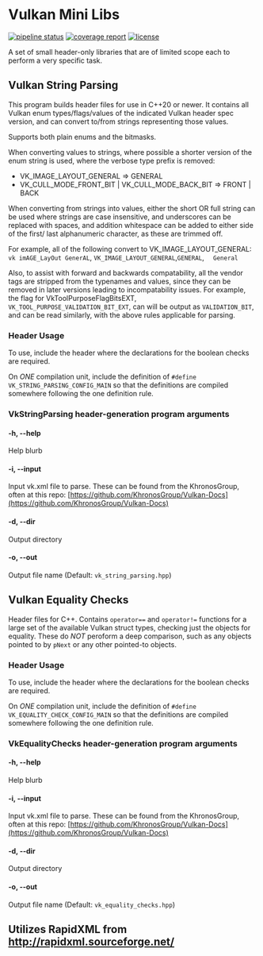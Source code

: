 # Vulkan Mini Libs
[![pipeline status](https://git.stabletec.com/utilities/vulkan-stringifier/badges/master/pipeline.svg)](https://git.stabletec.com/utilities/vulkan-stringifier/commits/master)
[![coverage report](https://git.stabletec.com/utilities/vulkan-stringifier/badges/master/coverage.svg)](https://git.stabletec.com/utilities/vulkan-stringifier/commits/master)
[![license](https://img.shields.io/badge/license-Apache%202.0-blue.svg)](https://git.stabletec.com/utilities/vulkan-stringifier/blob/master/LICENSE)

A set of small header-only libraries that are of limited scope each to perform a very specific task.

## Vulkan String Parsing

This program builds header files for use in C++20 or newer. It
contains all Vulkan enum types/flags/values of the indicated Vulkan header spec
version, and can convert to/from strings representing those values. 

Supports both plain enums and the bitmasks.

When converting values to strings, where possible a shorter version of the
enum string is used, where the verbose type prefix is removed:
- VK_IMAGE_LAYOUT_GENERAL => GENERAL
- VK_CULL_MODE_FRONT_BIT | VK_CULL_MODE_BACK_BIT => FRONT | BACK

When converting from strings into values, either the short OR full string can
be used where strings are case insensitive, and underscores can be replaced
with spaces, and addition whitespace can be added to either side of the first/
last alphanumeric character, as these are trimmed off.

For example, all of the following convert to VK_IMAGE_LAYOUT_GENERAL:
`vk imAGE_LayOut GenerAL`, `VK_IMAGE_LAYOUT_GENERAL`,`GENERAL`, `   General `

Also, to assist with forward and backwards compatability, all the vendor tags are 
stripped from the typenames and values, since they can be removed in later versions 
leading to incompatability issues. For example, the flag for VkToolPurposeFlagBitsEXT, 
`VK_TOOL_PURPOSE_VALIDATION_BIT_EXT`, can will be output as `VALIDATION_BIT`, and can 
be read similarly, with the above rules applicable for parsing.

### Header Usage

To use, include the header where the declarations for the boolean checks are required.

On *ONE* compilation unit, include the definition of `#define VK_STRING_PARSING_CONFIG_MAIN` so that the definitions are compiled somewhere following the one definition rule.

### VkStringParsing header-generation program arguments
#### -h, --help
Help blurb
#### -i, --input <file>
Input vk.xml file to parse. These can be found from the KhronosGroup, often at this repo: [https://github.com/KhronosGroup/Vulkan-Docs](https://github.com/KhronosGroup/Vulkan-Docs)
#### -d, --dir <dir>
Output directory
#### -o, --out <name>
Output file name (Default: `vk_string_parsing.hpp`)

## Vulkan Equality Checks

Header files for C++. Contains `operator==` and `operator!=` functions for a large set of the available Vulkan struct types, checking just the objects for equality. These do *NOT* peroform a deep comparison, such as any objects pointed to by `pNext` or any other pointed-to objects.

### Header Usage

To use, include the header where the declarations for the boolean checks are required.

On *ONE* compilation unit, include the definition of `#define VK_EQUALITY_CHECK_CONFIG_MAIN` so that the definitions are compiled somewhere following the one definition rule.

### VkEqualityChecks header-generation program arguments
#### -h, --help
Help blurb
#### -i, --input <file>
Input vk.xml file to parse. These can be found from the KhronosGroup, often at this repo: [https://github.com/KhronosGroup/Vulkan-Docs](https://github.com/KhronosGroup/Vulkan-Docs)
#### -d, --dir <dir>
Output directory
#### -o, --out <name>
Output file name (Default: `vk_equality_checks.hpp`)

## Utilizes RapidXML from http://rapidxml.sourceforge.net/